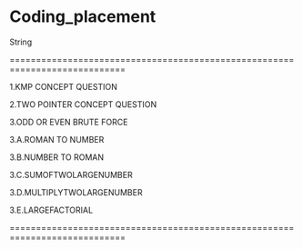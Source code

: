 # Coding_placement

String


============================================================================


1.KMP CONCEPT QUESTION

2.TWO POINTER CONCEPT QUESTION

3.ODD OR EVEN BRUTE FORCE

3.A.ROMAN TO NUMBER

3.B.NUMBER TO ROMAN

3.C.SUMOFTWOLARGENUMBER

3.D.MULTIPLYTWOLARGENUMBER

3.E.LARGEFACTORIAL

============================================================================
